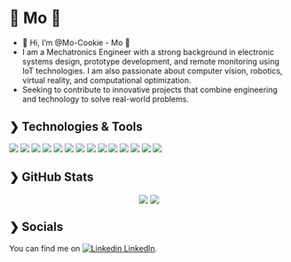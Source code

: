 # 🍪 Mo 🍪

- 👋 Hi, I’m @Mo-Cookie - Mo 🍪
- I am a Mechatronics Engineer with a strong background in electronic systems design, prototype development, and remote monitoring using IoT technologies. I am also passionate about computer vision, robotics, virtual reality, and computational optimization.
- Seeking to contribute to innovative projects that combine engineering and technology to solve real-world problems.


## ❯ Technologies & Tools

![](https://img.shields.io/badge/Python-FFD43B?style=for-the-badge&logo=python&logoColor=blue)
![](https://img.shields.io/badge/C-00599C?style=for-the-badge&logo=c&logoColor=white)
![](https://img.shields.io/badge/C%2B%2B-00599C?style=for-the-badge&logo=c%2B%2B&logoColor=white)
![](https://img.shields.io/badge/LaTex-47A141?style=for-the-badge&logo=Overleaf&logoColor=white)
![](https://img.shields.io/badge/arduino-00878F?style=for-the-badge&logo=arduino&logoColor=white)
![](https://img.shields.io/badge/esp32-E7352C?style=for-the-badge&logo=espressif&logoColor=white)
![](https://img.shields.io/badge/Java-ED8B00?style=for-the-badge&logo=openjdk&logoColor=white)
![](https://img.shields.io/badge/html5-E34F26?style=for-the-badge&logo=html5&logoColor=white)
![](https://img.shields.io/badge/javascript-F7DF1E?style=for-the-badge&logo=javascript&logoColor=black)
![](https://img.shields.io/badge/Unity-FFFFFF?style=for-the-badge&logo=unity&logoColor=black)
![](https://img.shields.io/badge/numpy-013243?style=for-the-badge&logo=numpy&logoColor=white)
![](https://img.shields.io/badge/opencv-5C3EE8?style=for-the-badge&logo=opencv&logoColor=white)
![](https://img.shields.io/badge/taichilang-000000?style=for-the-badge&logo=taichilang&logoColor=white)
![](https://img.shields.io/badge/aframe-EF2D5E?style=for-the-badge&logo=aframe&logoColor=white)





## ❯ GitHub Stats

<div align="center">
  <img align="center" src="https://github-readme-stats.vercel.app/api?username=Mo-Cookie&show_icons=true&count_private=true&theme=dark" />
  <img align="center" src="https://github-readme-stats.vercel.app/api/top-langs/?username=Mo-Cookie&theme=dark&langs_count=5&layout=compact" />
</div>

## ❯ Socials
<!-- Actual text -->

You can find me on [![Linkedin](https://i.stack.imgur.com/gVE0j.png) LinkedIn](https://www.linkedin.com/in/lamaorhe/).
